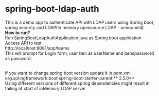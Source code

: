 # spring-boot-ldap-auth

This is a demo app to authenticate API with LDAP users using Spring boot, spring security and LDAP(In memory opensource LDAP - unboundid)
<br>
**How to run?**
<br>
Run SpringBootLdapAuthApplication.java as Spring boot application
<br>
Access API to test<br>
http://localhost:8081/app/teams
<br>
This will prompt for Login form, user ben as userName and benspassword as password.


<br>
If you want to change spring boot version update it in pom.xml<br>
<parent>
        <groupId>org.springframework.boot</groupId>
        <artifactId>spring-boot-starter-parent</artifactId>
**        <version>2.5.0</version>**
        <relativePath/>
</parent>
<br>
Using different versions of different spring dependencies might result in failing of start of inMemory LDAP server
